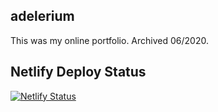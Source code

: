 ## adelerium

This was my online portfolio. Archived 06/2020.

## Netlify Deploy Status

[![Netlify Status](https://api.netlify.com/api/v1/badges/c6c84785-2e54-4785-8670-127e17cdb16b/deploy-status)](https://app.netlify.com/sites/adelerium/deploys)
